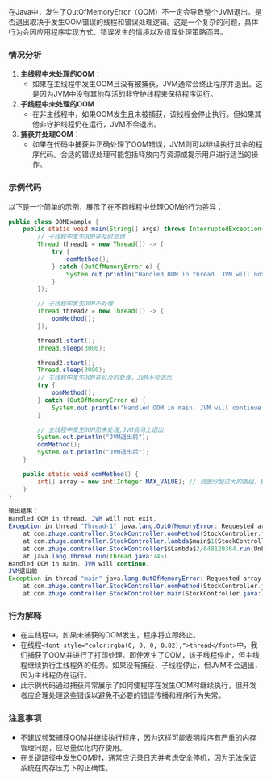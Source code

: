 <font style="color:rgba(0, 0, 0, 0.82);">在Java中，发生了OutOfMemoryError（OOM）不一定会导致整个JVM退出。是否退出取决于发生OOM错误的线程和错误处理逻辑。这是一个复杂的问题，具体行为会因应用程序实现方式、错误发生的情境以及错误处理策略而异。</font>

### <font style="color:rgba(0, 0, 0, 0.82);">情况分析</font>
1. **<font style="color:rgba(0, 0, 0, 0.82);">主线程中未处理的OOM</font>**<font style="color:rgba(0, 0, 0, 0.82);">：</font>
    - <font style="color:rgba(0, 0, 0, 0.82);">如果在主线程中发生OOM且没有被捕获，JVM通常会终止程序并退出。这是因为JVM中没有其他存活的非守护线程来保持程序运行。</font>
2. **<font style="color:rgba(0, 0, 0, 0.82);">子线程中未处理的OOM</font>**<font style="color:rgba(0, 0, 0, 0.82);">：</font>
    - <font style="color:rgba(0, 0, 0, 0.82);">在非主线程中，如果OOM发生且未被捕获，该线程会停止执行。但如果其他非守护线程仍在运行，JVM不会退出。</font>
3. **<font style="color:rgba(0, 0, 0, 0.82);">捕获并处理OOM</font>**<font style="color:rgba(0, 0, 0, 0.82);">：</font>
    - <font style="color:rgba(0, 0, 0, 0.82);">如果在代码中捕获并正确处理了OOM错误，JVM则可以继续执行其余的程序代码。合适的错误处理可能包括释放内存资源或提示用户进行适当的操作。</font>

### <font style="color:rgba(0, 0, 0, 0.82);">示例代码</font>
<font style="color:rgba(0, 0, 0, 0.82);">以下是一个简单的示例，展示了在不同线程中处理OOM的行为差异：</font>

```java
public class OOMExample {  
    public static void main(String[] args) throws InterruptedException{  
        // 子线程中发生OOM并及时处理
        Thread thread1 = new Thread(() -> {
            try {
                oomMethod();
            } catch (OutOfMemoryError e) {
                System.out.println("Handled OOM in thread. JVM will not exit.");
            }
        });

        // 子线程中发生OOM不处理
        Thread thread2 = new Thread(() -> {
            oomMethod();
        });

        thread1.start();
        Thread.sleep(3000);

        thread2.start();
        Thread.sleep(3000);
        // 主线程中发生OOM并且及时处理，JVM不会退出
        try {
            oomMethod();
        } catch (OutOfMemoryError e) {
            System.out.println("Handled OOM in main. JVM will continue.");
        }

        // 主线程中发生OOM而未处理,JVM会马上退出
        System.out.println("JVM退出前");
        oomMethod();
        System.out.println("JVM退出后");
    }  

    public static void oomMethod() {  
        int[] array = new int[Integer.MAX_VALUE]; // 试图分配过大的数组，触发OOM  
    }  
}

输出结果：
Handled OOM in thread. JVM will not exit.
Exception in thread "Thread-1" java.lang.OutOfMemoryError: Requested array size exceeds VM limit
	at com.zhuge.controller.StockController.oomMethod(StockController.java:120)
	at com.zhuge.controller.StockController.lambda$main$1(StockController.java:98)
	at com.zhuge.controller.StockController$$Lambda$2/648129364.run(Unknown Source)
	at java.lang.Thread.run(Thread.java:745)
Handled OOM in main. JVM will continue.
JVM退出前
Exception in thread "main" java.lang.OutOfMemoryError: Requested array size exceeds VM limit
	at com.zhuge.controller.StockController.oomMethod(StockController.java:120)
	at com.zhuge.controller.StockController.main(StockController.java:115)
```

### <font style="color:rgba(0, 0, 0, 0.82);">行为解释</font>
+ <font style="color:rgba(0, 0, 0, 0.82);">在主线程中，如果未捕获的OOM发生，程序将立即终止。</font>
+ <font style="color:rgba(0, 0, 0, 0.82);">在线程</font>`<font style="color:rgba(0, 0, 0, 0.82);">thread</font>`<font style="color:rgba(0, 0, 0, 0.82);">中，我们捕获了OOM并进行了打印处理。即使发生了OOM，该子线程停止，但主线程继续执行主线程外的任务。如果没有捕获，子线程停止，但JVM不会退出，因为主线程仍在运行。</font>
+ <font style="color:rgba(0, 0, 0, 0.82);">此示例代码通过捕获异常展示了如何使程序在发生OOM时继续执行，但开发者应合理处理这些错误以避免不必要的错误传播和程序行为失常。</font>

### <font style="color:rgba(0, 0, 0, 0.82);">注意事项</font>
+ <font style="color:rgba(0, 0, 0, 0.82);">不建议频繁捕获OOM并继续执行程序，因为这样可能表明程序有严重的内存管理问题，应尽量优化内存使用。</font>
+ <font style="color:rgba(0, 0, 0, 0.82);">在关键路径中发生OOM时，通常应记录日志并考虑安全停机，因为无法保证系统在内存压力下的正确性。</font>

